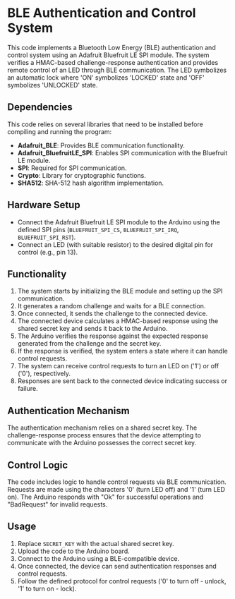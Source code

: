 # BLE Authentication and Control System

This code implements a Bluetooth Low Energy (BLE) authentication and control system using an Adafruit Bluefruit LE SPI module.
The system verifies a HMAC-based challenge-response authentication and provides remote control of an LED through BLE communication.
The LED symbolizes an automatic lock where 'ON' symbolizes 'LOCKED' state and 'OFF' symbolizes 'UNLOCKED' state.

## Dependencies

This code relies on several libraries that need to be installed before compiling and running the program:

- **Adafruit_BLE**: Provides BLE communication functionality.
- **Adafruit_BluefruitLE_SPI**: Enables SPI communication with the Bluefruit LE module.
- **SPI**: Required for SPI communication.
- **Crypto**: Library for cryptographic functions.
- **SHA512**: SHA-512 hash algorithm implementation.
  
## Hardware Setup

- Connect the Adafruit Bluefruit LE SPI module to the Arduino using the defined SPI pins (`BLUEFRUIT_SPI_CS`, `BLUEFRUIT_SPI_IRQ`, `BLUEFRUIT_SPI_RST`).
- Connect an LED (with suitable resistor) to the desired digital pin for control (e.g., pin 13).

## Functionality

1. The system starts by initializing the BLE module and setting up the SPI communication.
2. It generates a random challenge and waits for a BLE connection.
3. Once connected, it sends the challenge to the connected device.
4. The connected device calculates a HMAC-based response using the shared secret key and sends it back to the Arduino.
5. The Arduino verifies the response against the expected response generated from the challenge and the secret key.
6. If the response is verified, the system enters a state where it can handle control requests.
7. The system can receive control requests to turn an LED on ('1') or off ('0'), respectively.
8. Responses are sent back to the connected device indicating success or failure.

## Authentication Mechanism

The authentication mechanism relies on a shared secret key.
The challenge-response process ensures that the device attempting to communicate with the Arduino possesses the correct secret key.

## Control Logic

The code includes logic to handle control requests via BLE communication.
Requests are made using the characters '0' (turn LED off) and '1' (turn LED on).
The Arduino responds with "Ok" for successful operations and "BadRequest" for invalid requests.

## Usage

1. Replace `SECRET_KEY` with the actual shared secret key.
2. Upload the code to the Arduino board.
3. Connect to the Arduino using a BLE-compatible device.
4. Once connected, the device can send authentication responses and control requests.
5. Follow the defined protocol for control requests ('0' to turn off - unlock, '1' to turn on - lock).
